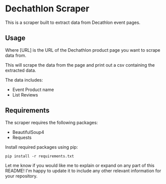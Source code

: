 

# Dechathlon Scraper

This is a scraper built to extract data from Decathlon event pages.

## Usage


Where [URL] is the URL of the Dechathlon product page you want to scrape data from. 

This will scrape the data from the page and print out a csv containing the extracted data.

The data includes:

- Event Product name
- List Reviews

## Requirements

The scraper requires the following packages:

- BeautifulSoup4
- Requests

Install required packages using pip:

```
pip install -r requirements.txt 
```


Let me know if you would like me to explain or expand on any part of this README! I'm happy to update it to include any other relevant information for your repository.
